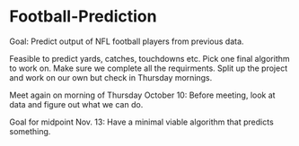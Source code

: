 # Football-Prediction
Goal: Predict output of NFL football players from previous data.

Feasible to predict yards, catches, touchdowns etc.
Pick one final algorithm to work on.
Make sure we complete all the requirments.
Split up the project and work on our own but check in Thursday mornings.

Meet again on morning of Thursday October 10:
Before meeting, look at data and figure out what we can do.

Goal for midpoint Nov. 13:
Have a minimal viable algorithm that predicts something.
